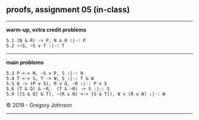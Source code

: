 ## proofs, assignment 05 (in-class)

---

**warm-up, extra credit problems**

~~~{.ProofChecker .JohnsonSL options="fonts tabindent render" guides="fitch" points="2" late-credit="1"}
5.1 (N & R) -> P, N & R :|-: P 
5.2 ~~S, ~S v T :|-: T
~~~

---

**main problems**

~~~{.ProofChecker .JohnsonSL options="fonts tabindent render" guides="fitch" points="25" late-credit="19"}
5.3 P <-> N, ~S v P, S :|-: N 
5.4 T <-> S, T -> W, S :|-: T & W
5.5 Q -> (P v S), R v Q, ~R :|-: P v S
5.6 (T & Q) & ~R,  (T & ~R) -> S :|-: S
5.9 ([S & Q] & T), ~(R ∨ N) <-> [S & T]), W v (R v N) :|-: W
~~~

<p>&copy; 2019 - <script>document.write(new Date().getFullYear())</script> Gregory Johnson</p>

---

